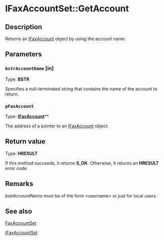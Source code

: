 # IFaxAccountSet::GetAccount

## Description

Returns an [IFaxAccount](https://learn.microsoft.com/previous-versions/windows/desktop/api/faxcomex/nn-faxcomex-ifaxaccount) object by using the account name.

## Parameters

### `bstrAccountName` [in]

Type: **BSTR**

Specifies a null-terminated string that contains the name of the account to return.

### `pFaxAccount`

Type: **[IFaxAccount](https://learn.microsoft.com/previous-versions/windows/desktop/api/faxcomex/nn-faxcomex-ifaxaccount)****

The address of a pointer to an [IFaxAccount](https://learn.microsoft.com/previous-versions/windows/desktop/api/faxcomex/nn-faxcomex-ifaxaccount) object.

## Return value

Type: **HRESULT**

If this method succeeds, it returns **S_OK**. Otherwise, it returns an **HRESULT** error code.

## Remarks

*bstrAccountName* must be of the form <domainName>\<username> or just <username> for local users.

## See also

[FaxAccountSet](https://learn.microsoft.com/previous-versions/windows/desktop/fax/-mfax-faxaccountset)

[IFaxAccountSet](https://learn.microsoft.com/previous-versions/windows/desktop/api/faxcomex/nn-faxcomex-ifaxaccountset)